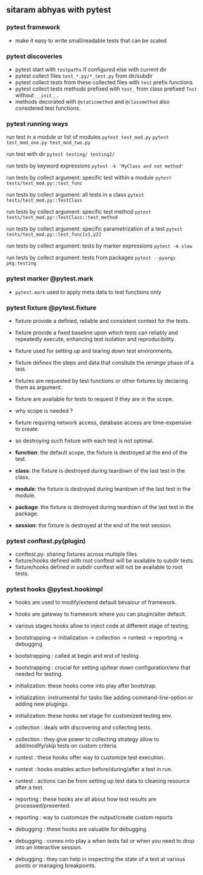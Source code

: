 ## sitaram abhyas with pytest

### pytest framework
- make it easy to write small/readable tests that can be scaled

### pytest discoveries
- pytest start with `testpaths` if configured else with current dir
- pytest collect files `test_*.py/*_test.py` from dir/subdir
- pytest collect tests from these collected files with `test` prefix functions.
- pytest collect tests methods prefixed with `test_` from class prefixed `Test` without `__init__`.
- methods decorated with `@staticmethod` and `@classmethod` also considered test functions.

### pytest running ways

run test in a module or list of modules
`pytest test_mod.py`
`pytest test_mod_one.py test_mod_two.py`

run test with dir
`pytest testing/ testing2/`

run tests by keyword expressions
`pytest -k 'MyClass and not method'`

run tests by collect argument: specific test within a module
`pytest tests/test_mod.py::test_func`

run tests by collect argument: all tests in a class
`pytest tests/test_mod.py::TestClass`

run tests by collect argument: specific test method
`pytest tests/test_mod.py::TestClass::test_method`

run tests by collect argument: specific parametrization of a test
`pytest tests/test_mod.py::test_func[x1,y2]`

run tests by collect argument: tests by marker expressions
`pytest -m slow`

run tests by collect argument:  tests from packages
`pytest --pyargs pkg.testing`


### pytest marker @pytest.mark
- `pytest.mark` used to apply meta data to test functions only


### pytest fixture @pytest.fixture
- fixture provide a defined, reliable and consistent context for the tests.
- fixture provide a fixed baseline upon which tests can reliably and repeatedly execute, enhancing test isolation and reproducibility.
- fixture used for setting up and tearing down test environments.
- fixture defines the steps and data that consitute the *arrange* phase of a test.
- fixtures are requested by test functions or other fixtures by declaring them as argument.
- fixture are available for tests to request if they are in the scope.
- why scope is needed ?
- fixture requiring network access, database access are time-expensive to create.
- so destroying such fixture with each test is not optimal.

- **function**: the default scope, the fixture is destroyed at the end of the test.
- **class**: the fixture is destroyed during teardown of the last test in the class.
- **module**: the fixture is destroyed during teardown of the last test in the module.
- **package**: the fixture is destroyed during teardown of the last test in the package.
- **session**: the fixture is destroyed at the end of the test session.


### pytest conftest.py(plugin)
- conftest.py: sharing fixtures across multiple files
- fixture/hooks defined with root conftest will be available to subdir tests.
- fixture/hooks defined in subdir conftest will not be available to root tests.



### pytest hooks @pytest.hookimpl
- hooks are used to modify/extend default bevaiour of framework.
- hooks are gateway to framework where you can plugin/alter default.
- various stages hooks allow to inject code at different stage of testing.
- bootstrapping -> initialization -> collection -> runtest -> reporting -> debugging
- bootstrapping : called at begin and end of testing.
- bootstrapping : crucial for setting up/tear down configuration/env that needed for testing.

- initialization: these hooks come into play after bootstrap.
- initialization: instrumental for tasks like adding command-line-option or adding new plugings.
- initialization: these hooks set stage for customized testing env.

- collection    : deals with discovering and collecting tests.
- collection    : they give power to collecting strategy allow to add/modify/skip tests on custom criteria.

- runtest       : these hooks offer way to customize test execution.
- runtest       : hooks enables action before/during/after a test in run.
- runtest       : actions can be from setting up test data to cleaning resource after a test.

- reporting     : these hooks are all about how test results are processed/presented.
- reporting     : way to customoze the output/create custom reports

- debugging     : these hooks are valuable for debugging.
- debugging     : comes into play a when tests fail or when you need to drop into an interactive session.
- debugging     : they can help in inspecting the state of a test at various points or managing breakpoints.



